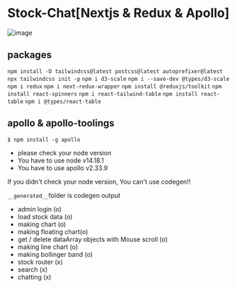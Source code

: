 # Stock-Chat[Nextjs & Redux & Apollo]

![image](https://blog.kakaocdn.net/dn/bBGkwE/btrmK0Eh5q8/5pNWBVl2RlSG7Ly88UJKB0/img.gif)

## packages

`npm install -D tailwindcss@latest postcss@latest autoprefixer@latest`
`npx tailwindcss init -p`
`npm i d3-scale`
`npm i --save-dev @types/d3-scale`
`npm i redux`
`npm i next-redux-wrapper`
`npm install @reduxjs/toolkit`
`npm install react-spinners`
`npm i react-tailwind-table`
`npm install react-table`
`npm i @types/react-table`

## apollo & apollo-toolings

`$ npm install -g apollo`

- please check your node version
- You have to use node v14.18.1
- You have to use apollo v2.33.9

If you didn't check your node version, You can't use codegen!!

`__generated__`folder is codegen output

- admin login (o)
- load stock data (o)
- making chart (o)
- making floating chart(o)
- get / delete dataArray objects with Mouse scroll (o)
- making line chart (o)
- making bollinger band (o)
- stock router (x)
- search (x)
- chatting (x)
